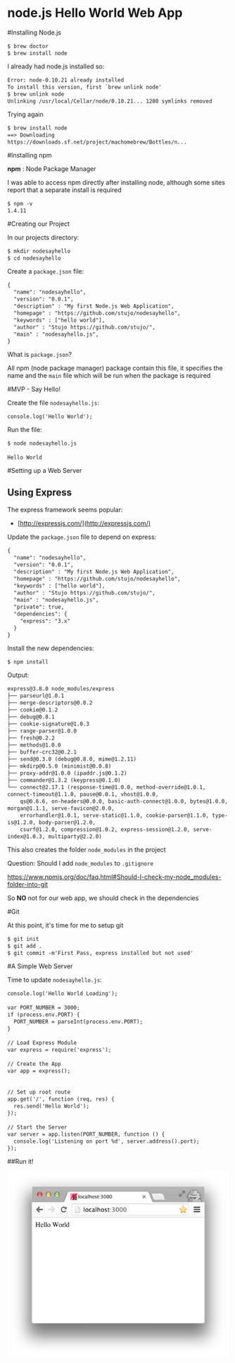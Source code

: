 node.js Hello World Web App
=================



#Installing Node.js

    $ brew doctor
    $ brew install node

I already had node.js installed so:

    Error: node-0.10.21 already installed
    To install this version, first `brew unlink node'
    $ brew unlink node
    Unlinking /usr/local/Cellar/node/0.10.21... 1280 symlinks removed

Trying again

    $ brew install node
    ==> Downloading https://downloads.sf.net/project/machomebrew/Bottles/n...

#Installing npm

__npm__ : Node Package Manager

I was able to access npm directly after installing node, although some sites report
that a separate install is required

    $ npm -v
    1.4.11


#Creating our Project

In our projects directory:

    $ mkdir nodesayhello
    $ cd nodesayhello

Create a ```package.json``` file:

    {
      "name": "nodesayhello",
      "version": "0.0.1",
      "description" : "My first Node.js Web Application",
      "homepage" : "https://github.com/stujo/nodesayhello",
      "keywords" : ["hello world"],
      "author" : "Stujo https://github.com/stujo/",
      "main" : "nodesayhello.js",
    }

What is ```package.json```?

All npm (node package manager) package contain this file, it specifies the name and the ```main``` file
which will be run when the package is required


#MVP - Say Hello!

Create the file ```nodesayhello.js```:

    console.log('Hello World');

Run the file:

    $ node nodesayhello.js

    Hello World

#Setting up a Web Server

## Using Express

The express framework seems popular:

* [http://expressjs.com/](http://expressjs.com/)

Update the ```package.json``` file to depend on express:

    {
      "name": "nodesayhello",
      "version": "0.0.1",
      "description" : "My first Node.js Web Application",
      "homepage" : "https://github.com/stujo/nodesayhello",
      "keywords" : ["hello world"],
      "author" : "Stujo https://github.com/stujo/",
      "main" : "nodesayhello.js",
      "private": true,
      "dependencies": {
        "express": "3.x"
      }
    }


Install the new dependencies:

    $ npm install

Output:

    express@3.8.0 node_modules/express
    ├── parseurl@1.0.1
    ├── merge-descriptors@0.0.2
    ├── cookie@0.1.2
    ├── debug@0.8.1
    ├── cookie-signature@1.0.3
    ├── range-parser@1.0.0
    ├── fresh@0.2.2
    ├── methods@1.0.0
    ├── buffer-crc32@0.2.1
    ├── send@0.3.0 (debug@0.8.0, mime@1.2.11)
    ├── mkdirp@0.5.0 (minimist@0.0.8)
    ├── proxy-addr@1.0.0 (ipaddr.js@0.1.2)
    ├── commander@1.3.2 (keypress@0.1.0)
    └── connect@2.17.1 (response-time@1.0.0, method-override@1.0.1, connect-timeout@1.1.0, pause@0.0.1, vhost@1.0.0,
        qs@0.6.6, on-headers@0.0.0, basic-auth-connect@1.0.0, bytes@1.0.0, morgan@1.1.1, serve-favicon@2.0.0,
        errorhandler@1.0.1, serve-static@1.1.0, cookie-parser@1.1.0, type-is@1.2.0, body-parser@1.2.0,
        csurf@1.2.0, compression@1.0.2, express-session@1.2.0, serve-index@1.0.3, multiparty@2.2.0)

This also creates the folder ```node_modules``` in the project

Question: Should I add ```node_modules``` to ```.gitignore```

https://www.npmjs.org/doc/faq.html#Should-I-check-my-node_modules-folder-into-git

So __NO__ not for our web app, we should check in the dependencies

#Git

At this point, it's time for me to setup git

    $ git init
    $ git add .
    $ git commit -m'First Pass, express installed but not used'



#A Simple Web Server

Time to update ```nodesayhello.js```:

    console.log('Hello World Loading');

    var PORT_NUMBER = 3000;
    if (process.env.PORT) {
      PORT_NUMBER = parseInt(process.env.PORT);
    }

    // Load Express Module
    var express = require('express');

    // Create the App
    var app = express();


    // Set up root route
    app.get('/', function (req, res) {
      res.send('Hello World');
    });

    // Start the Server
    var server = app.listen(PORT_NUMBER, function () {
      console.log('Listening on port %d', server.address().port);
    });

##Run it!

![Hello World](public/nodesayhello.png)









